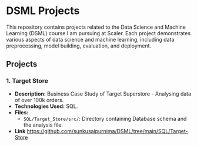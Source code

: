 # DSML Projects

This repository contains projects related to the Data Science and Machine Learning (DSML) course I am pursuing at Scaler. Each project demonstrates various aspects of data science and machine learning, including data preprocessing, model building, evaluation, and deployment.

## Projects

### 1. Target Store
- **Description:** Business Case Study of Target Superstore - Analysing data of over 100k orders.
- **Technologies Used:** SQL.
- **Files:**
  - `SQL/Target_Store/src/`: Directory containing Database schema and the analysis file.
- **Link** https://github.com/sunkusaipurnima/DSML/tree/main/SQL/Target-Store 
